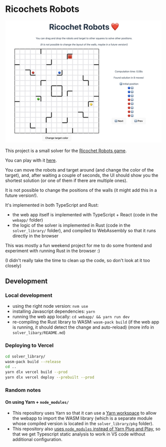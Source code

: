 # Ricochets Robots

![](docs/screenshot.png)

This project is a small solver for the [Ricochet Robots game](https://en.wikipedia.org/wiki/Ricochet_Robots).

You can play with it [here](https://ricochet-robots-ecru.vercel.app/).

You can move the robots and target around (and change the color of the target), and, after waiting a couple of seconds, the UI should show you the shortest solution (or one of them if there are multiple ones).

It is not possible to change the positions of the walls (it might add this in a future version!).

It's implemented in both TypeScript and Rust:
- the web app itself is implemented with TypeScript + React (code in the `webapp/` folder)
- the logic of the solver is implemented in Rust (code in the `solver_library/` folder), and compiled to WebAssembly so that it runs directly in the browser

This was mostly a fun weekend project for me to do some frontend and experiment with running Rust in the browser :\)

(I didn't really take the time to clean up the code, so don't look at it too closely)

##  Development

### Local development

- using the right node version: `nvm use`
- installing Javascript dependencies: `yarn`
- running the web app locally: `cd webapp/ && yarn run dev`
- re-compiling the Rust library to WASM: `wasm-pack build` (if the web app is running, it should detect the change and auto-reload) (more info in `solver_libary/README.md`)

### Deploying to Vercel

```sh
cd solver_library/
wasm-pack build --release
cd ..
yarn dlx vercel build --prod
yarn dlx vercel deploy --prebuilt --prod
```

### Random notes

#### On using Yarn + `node_modules/`

- This repository uses Yarn so that it can use a [Yarn workspace](https://yarnpkg.com/features/workspaces) to allow the webapp to import the WASM library (which is a separate module whose compiled version is located in the `solver_library/pkg` folder).
- This repository also [uses `node_modules` instead of Yarn Plug and Play](https://yarnpkg.com/configuration/yarnrc#nodeLinker), so that we get Typescript static analysis to work in VS code without additional configuration.
